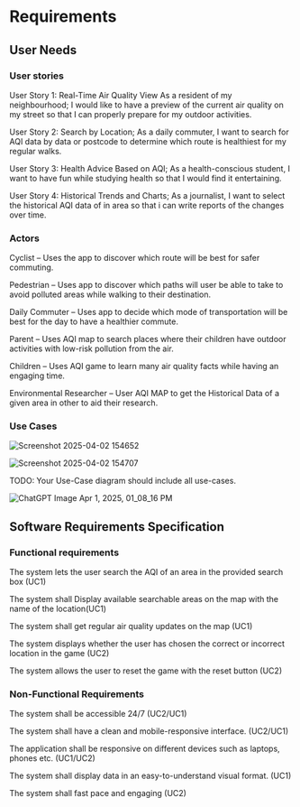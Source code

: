 # Requirements

## User Needs

### User stories
User Story 1: Real-Time Air Quality View
As a resident of my neighbourhood;
I would like to have a preview of the current air quality on my street so that I can properly prepare for my outdoor activities.

User Story 2: Search by Location;
As a daily commuter,
I want to search for AQI data by data or postcode to determine which route is healthiest for my regular walks.

User Story 3: Health Advice Based on AQI;
As a health-conscious student,
I want to have fun while studying health so that I would find it entertaining.

User Story 4: Historical Trends and Charts;
As a journalist,
I want to select the historical AQI data of in area so that i can write reports of the changes over time.

### Actors

Cyclist – Uses the app to discover which route will be best for safer commuting. 

Pedestrian – Uses app to discover which paths will user be able to take to avoid polluted areas while walking to their destination.

Daily Commuter – Uses app to decide which mode of transportation will be best for the day to have a healthier commute. 

Parent – Uses AQI map to search places where their children have outdoor activities with low-risk pollution from the air.

Children  – Uses AQI game to learn many air quality facts while having an engaging time.

Environmental Researcher – User AQI MAP to get the Historical Data of a given area in other to aid their research.

### Use Cases

![Screenshot 2025-04-02 154652](https://github.com/user-attachments/assets/ce2a8ed3-3b76-46d5-b253-8e4e9315b5fc)

![Screenshot 2025-04-02 154707](https://github.com/user-attachments/assets/04fb1018-1300-412c-8d46-94be53495e0f)

TODO: Your Use-Case diagram should include all use-cases.

![ChatGPT Image Apr 1, 2025, 01_08_16 PM](https://github.com/user-attachments/assets/859a040e-8c3d-4265-a5fb-638a506b857c)




## Software Requirements Specification
### Functional requirements
 
The system lets the user search the AQI of an area in the provided search box (UC1) 

The system shall Display available searchable areas on the map with the name of the location(UC1) 

The system shall get regular air quality updates on the map (UC1) 

The system displays whether the user has chosen the correct or incorrect location in the game  (UC2) 

The system allows the user to reset the game with the reset button (UC2) 


### Non-Functional Requirements

The system shall be accessible 24/7 (UC2/UC1) 

The system shall have a clean and mobile-responsive interface. (UC2/UC1) 

The application shall be responsive on different devices such as laptops, phones etc. (UC1/UC2) 

The system shall display data in an easy-to-understand visual format. (UC1) 

The system shall fast pace and engaging (UC2) 

 
